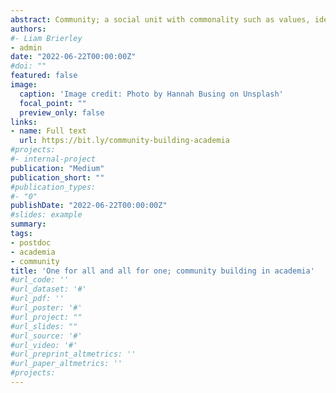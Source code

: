 ```yaml
---
abstract: Community; a social unit with commonality such as values, identity, norms, place or aim.
authors:
#- Liam Brierley
- admin
date: "2022-06-22T00:00:00Z"
#doi: ""
featured: false
image:
  caption: 'Image credit: Photo by Hannah Busing on Unsplash'
  focal_point: ""
  preview_only: false
links:
- name: Full text
  url: https://bit.ly/community-building-academia
#projects:
#- internal-project
publication: "Medium"
publication_short: ""
#publication_types:
#- "0"
publishDate: "2022-06-22T00:00:00Z"
#slides: example
summary: 
tags:
- postdoc
- academia
- community
title: 'One for all and all for one; community building in academia'
#url_code: ''
#url_dataset: '#'
#url_pdf: ''
#url_poster: '#'
#url_project: ""
#url_slides: ""
#url_source: '#'
#url_video: '#'
#url_preprint_altmetrics: ''
#url_paper_altmetrics: ''
#projects:
---
```


